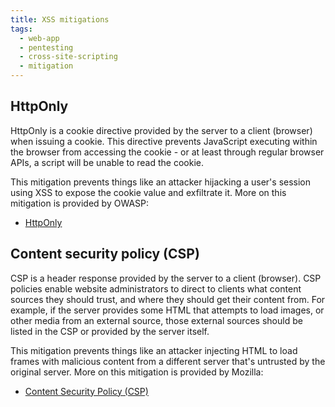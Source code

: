 ```yaml
---
title: XSS mitigations
tags:
  - web-app
  - pentesting
  - cross-site-scripting
  - mitigation
---
```

## HttpOnly
HttpOnly is a cookie directive provided by the server to a client (browser) when issuing a cookie. This directive prevents JavaScript executing within the browser from accessing the cookie - or at least through regular browser APIs, a script will be unable to read the cookie.

This mitigation prevents things like an attacker hijacking a user's session using XSS to expose the cookie value and exfiltrate it. More on this mitigation is provided by OWASP:
* [HttpOnly](https://owasp.org/www-community/HttpOnly#)
## Content security policy (CSP)
CSP is a header response provided by the server to a client (browser). CSP policies enable website administrators to direct to clients what content sources they should trust, and where they should get their content from. For example, if the server provides some HTML that attempts to load images, or other media from an external source, those external sources should be listed in the CSP or provided by the server itself.

This mitigation prevents things like an attacker injecting HTML to load frames with malicious content from a different server that's untrusted by the original server. More on this mitigation is provided by Mozilla:
* [Content Security Policy (CSP)](https://developer.mozilla.org/en-US/docs/Web/HTTP/CSPhttps://developer.mozilla.org/en-US/docs/Web/HTTP/CSP)